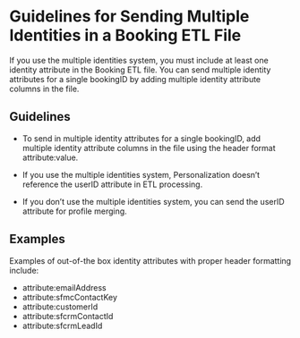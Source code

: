 

# Guidelines for Sending Multiple Identities in a Booking ETL File

If you use the multiple identities system, you must include at least one
identity attribute in the Booking ETL file. You can send multiple identity
attributes for a single bookingID by adding multiple identity attribute
columns in the file.

## Guidelines

  * To send in multiple identity attributes for a single bookingID, add multiple identity attribute columns in the file using the header format attribute:value. 

  * If you use the multiple identities system, Personalization doesn’t reference the userID attribute in ETL processing. 

  * If you don’t use the multiple identities system, you can send the userID attribute for profile merging.

## Examples

Examples of out-of-the box identity attributes with proper header formatting
include:

  * attribute:emailAddress
  * attribute:sfmcContactKey
  * attribute:customerId
  * attribute:sfcrmContactId
  * attribute:sfcrmLeadId

